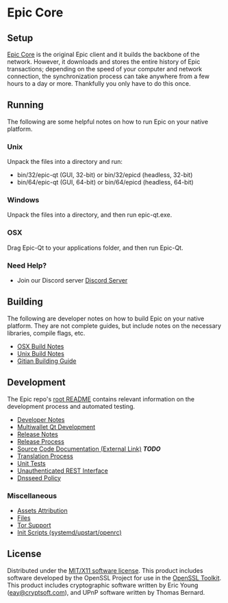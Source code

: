 Epic Core
=====================

Setup
---------------------
[Epic Core](https://www.epic.network) is the original Epic client and it builds the backbone of the network. However, it downloads and stores the entire history of Epic transactions; depending on the speed of your computer and network connection, the synchronization process can take anywhere from a few hours to a day or more. Thankfully you only have to do this once.

Running
---------------------
The following are some helpful notes on how to run Epic on your native platform.

### Unix

Unpack the files into a directory and run:

- bin/32/epic-qt (GUI, 32-bit) or bin/32/epicd (headless, 32-bit)
- bin/64/epic-qt (GUI, 64-bit) or bin/64/epicd (headless, 64-bit)

### Windows

Unpack the files into a directory, and then run epic-qt.exe.

### OSX

Drag Epic-Qt to your applications folder, and then run Epic-Qt.

### Need Help?

* Join our Discord server [Discord Server](https://discordapp.com/invite/9nzt37V)

Building
---------------------
The following are developer notes on how to build Epic on your native platform. They are not complete guides, but include notes on the necessary libraries, compile flags, etc.

- [OSX Build Notes](build-osx.md)
- [Unix Build Notes](build-unix.md)
- [Gitian Building Guide](gitian-building.md)

Development
---------------------
The Epic repo's [root README](https://github.com/epic/epic/blob/master/README.md) contains relevant information on the development process and automated testing.

- [Developer Notes](developer-notes.md)
- [Multiwallet Qt Development](multiwallet-qt.md)
- [Release Notes](release-notes.md)
- [Release Process](release-process.md)
- [Source Code Documentation (External Link)](https://dev.visucore.com/bitcoin/doxygen/) ***TODO***
- [Translation Process](translation_process.md)
- [Unit Tests](unit-tests.md)
- [Unauthenticated REST Interface](REST-interface.md)
- [Dnsseed Policy](dnsseed-policy.md)

### Miscellaneous
- [Assets Attribution](assets-attribution.md)
- [Files](files.md)
- [Tor Support](tor.md)
- [Init Scripts (systemd/upstart/openrc)](init.md)

License
---------------------
Distributed under the [MIT/X11 software license](http://www.opensource.org/licenses/mit-license.php).
This product includes software developed by the OpenSSL Project for use in the [OpenSSL Toolkit](https://www.openssl.org/). This product includes
cryptographic software written by Eric Young ([eay@cryptsoft.com](mailto:eay@cryptsoft.com)), and UPnP software written by Thomas Bernard.
